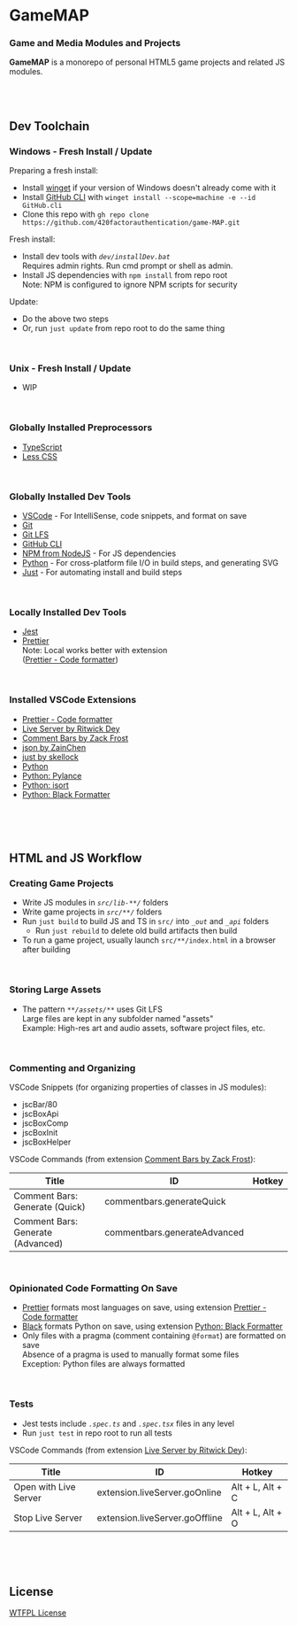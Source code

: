 <!-- @format -->

# GameMAP

### Game and Media Modules and Projects

**GameMAP** is a monorepo of personal HTML5 game projects and related JS modules.

<br>
<br>

<!--~~~~~~~~~~~~~~~~~~~~~~~~~~~~~~~~~~~~~~-->

## Dev Toolchain

### Windows - Fresh Install / Update

Preparing a fresh install:

-   Install [winget](https://learn.microsoft.com/en-us/windows/package-manager/winget/#install-winget)
    if your version of Windows doesn't already come with it
-   Install [GitHub CLI](https://cli.github.com/) with
    `winget install --scope=machine -e --id GitHub.cli`
-   Clone this repo with
    `gh repo clone https://github.com/420factorauthentication/game-MAP.git`

Fresh install:

-   Install dev tools with _`dev/installDev.bat`_<br>
    Requires admin rights. Run cmd prompt or shell as admin.
-   Install JS dependencies with `npm install` from repo root<br>
    Note: NPM is configured to ignore NPM scripts for security<br>

Update:

-   Do the above two steps
-   Or, run `just update` from repo root to do the same thing

<br>

<!--------------------------->

### Unix - Fresh Install / Update

-   WIP

<br>

<!--------------------------->

### Globally Installed Preprocessors

-   [TypeScript](https://www.typescriptlang.org/)
-   [Less CSS](https://lesscss.org/)

<br>

<!--------------------------->

### Globally Installed Dev Tools

-   [VSCode](https://code.visualstudio.com/) -
    For IntelliSense, code snippets, and format on save
-   [Git](https://git-scm.com/)
-   [Git LFS](https://git-lfs.com/)
-   [GitHub CLI](https://cli.github.com/)
-   [NPM from NodeJS](https://docs.npmjs.com/downloading-and-installing-node-js-and-npm) -
    For JS dependencies
-   [Python](https://www.python.org/) -
    For cross-platform file I/O in build steps, and generating SVG
-   [Just](https://just.systems/) -
    For automating install and build steps

<br>

<!--------------------------->

### Locally Installed Dev Tools

-   [Jest](https://jestjs.io/)
-   [Prettier](https://prettier.io/)<br>
    Note: Local works better with extension<br>
    ([Prettier - Code formatter](vscode:extension/esbenp.prettier-vscode))

<br>

<!--------------------------->

### Installed VSCode Extensions

-   [Prettier - Code formatter](vscode:extension/esbenp.prettier-vscode)
-   [Live Server by Ritwick Dey](vscode:extension/ritwickdey.LiveServer)
-   [Comment Bars by Zack Frost](vscode:extension/zfzackfrost.commentbars)
-   [json by ZainChen](vscode:extension/ZainChen.json)
-   [just by skellock](vscode:extension/skellock.just)
-   [Python](vscode:extension/ms-python.python)
-   [Python: Pylance](vscode:extension/ms-python.vscode-pylance)
-   [Python: isort](vscode:extension/ms-python.isort)
-   [Python: Black Formatter](vscode:extension/ms-python.black-formatter)

<br>
<br>
<br>

<!--~~~~~~~~~~~~~~~~~~~~~~~~~~~~~~~~~~~~~~-->

## HTML and JS Workflow

### Creating Game Projects

-   Write JS modules in _`src/lib-**/`_ folders
-   Write game projects in _`src/**/`_ folders
-   Run `just build` to build JS and TS in `src/` into _`_out`_ and _`_api`_ folders
    -   Run `just rebuild` to delete old build artifacts then build
-   To run a game project, usually launch `src/**/index.html` in a browser after building

<br>

<!--------------------------->

### Storing Large Assets

-   The pattern _`**/assets/**`_ uses Git LFS<br>
    Large files are kept in any subfolder named "assets"<br>
    Example: High-res art and audio assets, software project files, etc.

<br>

<!--------------------------->

### Commenting and Organizing

VSCode Snippets (for organizing properties of classes in JS modules):

-   jscBar/80
-   jscBoxApi
-   jscBoxComp
-   jscBoxInit
-   jscBoxHelper

VSCode Commands (from extension
[Comment Bars by Zack Frost](vscode:extension/zfzackfrost.commentbars)):

| Title                             | ID                           | Hotkey |
| --------------------------------- | ---------------------------- | ------ |
| Comment Bars: Generate (Quick)    | commentbars.generateQuick    |
| Comment Bars: Generate (Advanced) | commentbars.generateAdvanced |

<br>

<!--------------------------->

### Opinionated Code Formatting On Save

-   [Prettier](https://prettier.io/) formats most languages on save, using extension
    [Prettier - Code formatter](vscode:extension/esbenp.prettier-vscode)
-   [Black](https://pypi.org/project/black/) formats Python on save, using extension
    [Python: Black Formatter](vscode:extension/ms-python.black-formatter)
-   Only files with a pragma (comment containing `@format`) are formatted on save<br>
    Absence of a pragma is used to manually format some files<br>
    Exception: Python files are always formatted

<br>

<!--------------------------->

### Tests

-   Jest tests include _`.spec.ts`_ and _`.spec.tsx`_ files in any level
-   Run `just test` in repo root to run all tests

VSCode Commands (from extension
[Live Server by Ritwick Dey](vscode:extension/ritwickdey.LiveServer)):

| Title                 | ID                             | Hotkey           |
| --------------------- | ------------------------------ | ---------------- |
| Open with Live Server | extension.liveServer.goOnline  | Alt + L, Alt + C |
| Stop Live Server      | extension.liveServer.goOffline | Alt + L, Alt + O |

<br>
<br>
<br>

<!--~~~~~~~~~~~~~~~~~~~~~~~~~~~~~~~~~~~~~~-->

## License

[WTFPL License](http://www.wtfpl.net/txt/copying/)

